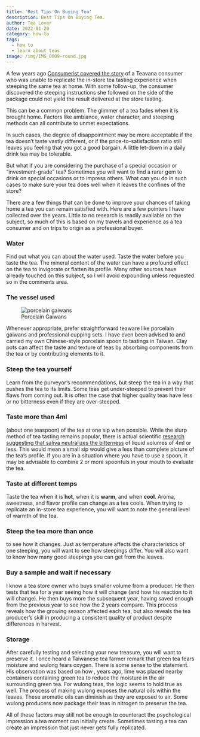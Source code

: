 ```yaml
---
title: 'Best Tips On Buying Tea'
description: Best Tips On Buying Tea.
author: Tea Lover
date: 2022-01-20
category: how-to
tags:
  - how to
  - learn about teas
image: /img/IMG_0009-round.jpg
---
```


A few years ago [Consumerist covered the story](https://consumerist.com/2013/02/15/why-doesnt-the-teavana-tea-i-brew-at-home-taste-like-it-does-at-the-store/) of a Teavana consumer who was unable to replicate the in-store tea tasting experience when steeping the same tea at home. With some follow-up, the consumer discovered the steeping instructions she followed on the side of the package could not yield the result delivered at the store tasting.

This can be a common problem. The glimmer of a tea fades when it is brought home. Factors like ambiance, water character, and steeping methods can all contribute to unmet expectations.

In such cases, the degree of disappointment may be more acceptable if the tea doesn’t taste vastly different, or if the price-to-satisfaction ratio still leaves you feeling that you got a good bargain. A little let-down in a daily drink tea may be tolerable.

But what if you are considering the purchase of a special occasion or “investment-grade” tea? Sometimes you will want to find a rarer gem to drink on special occasions or to impress others. What can you do in such cases to make sure your tea does well when it leaves the confines of the store?

There are a few things that can be done to improve your chances of taking home a tea you can remain satisfied with. Here are a few pointers I have collected over the years. Little to no research is readily available on the subject, so much of this is based on my travels and experience as a tea consumer and on trips to origin as a professional buyer.

### Water

Find out what you can about the water used. Taste the water before you taste the tea. The mineral content of the water can have a profound effect on the tea to invigorate or flatten its profile. Many other sources have already touched on this subject, so I will avoid expounding unless requested so in the comments area.

### The vessel used

<!-- image -->
<figure>
    <img class="rounded" src="/img/IMG_0009-round-300x300.jpg" alt="porcelain gaiwans">
    <figcaption>Porcelain Gaiwans</figcaption>
</figure>

Whenever appropriate, prefer straightforward teaware like porcelain gaiwans and professional cupping sets. I have even been advised to and carried my own Chinese-style porcelain spoon to tastings in Taiwan. Clay pots can affect the taste and texture of teas by absorbing components from the tea or by contributing elements to it.

### Steep the tea yourself

Learn from the purveyor’s recommendations, but steep the tea in a way that pushes the tea to its limits. Some teas get under-steeped to prevent their flaws from coming out. It is often the case that higher quality teas have less or no bitterness even if they are over-steeped.

### Taste more than 4ml

(about one teaspoon) of the tea at one sip when possible. While the slurp method of tea tasting remains popular, there is actual scientific [research suggesting that saliva neutralizes the bitterness](https://web.archive.org/web/20210505221132/http://walkerteareview.com//http:/walkerteareview.com/why-slurping-sucks-toward-better-tea-tasting-practices) of liquid volumes of 4ml or less. This would mean a small sip would give a less than complete picture of the tea’s profile. If you are in a situation where you have to use a spoon, it may be advisable to combine 2 or more spoonfuls in your mouth to evaluate the tea.

### Taste at different temps

Taste the tea when it is **hot**, when it is **warm**, and when **cool**. Aroma, sweetness, and flavor profile can change as a tea cools. When trying to replicate an in-store tea experience, you will want to note the general level of warmth of the tea.

### Steep the tea more than once

to see how it changes. Just as temperature affects the characteristics of one steeping, you will want to see how steepings differ. You will also want to know how many good steepings you can get from the leaves.

### Buy a sample and wait if necessary

I know a tea store owner who buys smaller volume from a producer. He then tests that tea for a year seeing how it will change (and how his reaction to it will change). He then buys more the subsequent year, having saved enough from the previous year to see how the 2 years compare. This process reveals how the growing season affected each tea, but also reveals the tea producer’s skill in producing a consistent quality of product despite differences in harvest.

### Storage

After carefully testing and selecting your new treasure, you will want to preserve it. I once heard a Taiwanese tea farmer remark that green tea fears moisture and wulong fears oxygen. There is some sense to the statement. His observation was based on how , years ago, lime was placed nearby containers containing green tea to reduce the moisture in the air surrounding green tea. For wulong teas, the logic seems to hold true as well. The process of making wulong exposes the natural oils within the leaves. These aromatic oils can diminish as they are exposed to air. Some wulong producers now package their teas in nitrogen to preserve the tea.

All of these factors may still not be enough to counteract the psychological impression a tea moment can initially create. Sometimes tasting a tea can create an impression that just never gets fully replicated.
